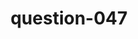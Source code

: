 ---
layout: question
title: question-047
number: 47
question: Name a superhero member of the Justice League (DC).
answer1: Batman | 31
answer2: Superman | 28
answer3: Wonder Woman | 28
answer4: Aquaman | 5
answer5: The Flash | 4
answer6: Cyborg | 2
answer7:
answer8:
answer9:
answer10:
---